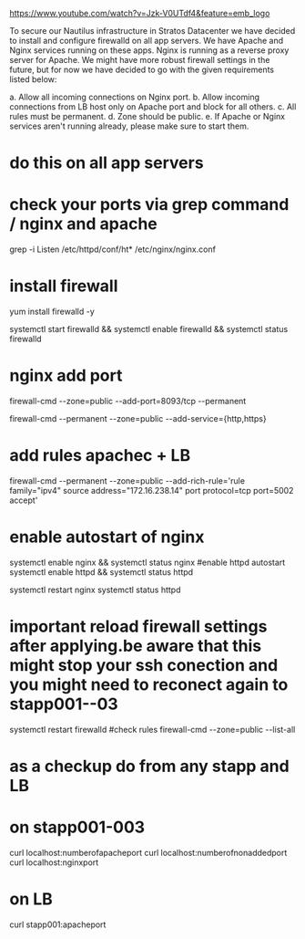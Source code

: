 https://www.youtube.com/watch?v=Jzk-V0UTdf4&feature=emb_logo


To secure our Nautilus infrastructure in Stratos Datacenter we have decided to install and configure firewalld on all app servers. We have Apache and Nginx services running on these apps. Nginx is running as a reverse proxy server for Apache. We might have more robust firewall settings in the future, but for now we have decided to go with the given requirements listed below:

a. Allow all incoming connections on Nginx port.
b. Allow incoming connections from LB host only on Apache port and block for all others.
c. All rules must be permanent.
d. Zone should be public.
e. If Apache or Nginx services aren't running already, please make sure to start them.


# do this on all app servers
# check your ports via grep command / nginx and apache
grep -i Listen /etc/httpd/conf/ht* /etc/nginx/nginx.conf

# install firewall
yum install firewalld -y

systemctl start firewalld && systemctl enable firewalld && systemctl status firewalld

# nginx add port 
firewall-cmd --zone=public --add-port=8093/tcp --permanent

firewall-cmd  --permanent --zone=public --add-service={http,https}

# add rules apachec + LB
firewall-cmd --permanent --zone=public --add-rich-rule='rule family="ipv4" source address="172.16.238.14" port protocol=tcp port=5002 accept'

# enable autostart of nginx 
systemctl enable nginx && systemctl status nginx 
#enable httpd autostart 
systemctl enable httpd && systemctl status httpd

systemctl restart nginx
systemctl status httpd

# important reload firewall settings after applying.be aware that this might stop your ssh conection and you might need to reconect again to stapp001--03
systemctl restart firewalld
#check rules
firewall-cmd --zone=public --list-all

# as a checkup do from any stapp and LB
# on stapp001-003
curl localhost:numberofapacheport
curl localhost:numberofnonaddedport
curl localhost:nginxport

# on LB
curl stapp001:apacheport
